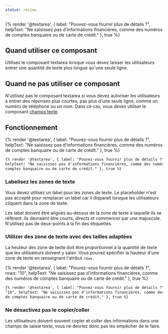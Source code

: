 ```yaml
---
status: review
---
```


<div class="foehn-example">
{% render '@textarea', 
  {
    label: "Pouvez-vous fournir plus de détails ?",
    helpText: "Ne saisissez pas d'informations financières, comme des numéros de
      comptes banquaire ou de carte de crédit."
  }, 
  true
%}
</div>

## Quand utiliser ce composant

Utilisez le composant textarea lorsque vous devez laisser les utilisateurs
entrer une quantité de texte plus longue qu'une seule ligne.

## Quand ne pas utiliser ce composant

N'utilisez pas le composant textarea si vous devez autoriser les utilisateurs à
entrer des réponses plus courtes, pas plus d'une seule ligne, comme un numéro de
téléphone ou un nom. Dans ce cas, vous devez utiliser le composant [champs
texte](./text-input).

## Fonctionnement

<div class="foehn-example">
{% render '@textarea', 
  {
    label: "Pouvez-vous fournir plus de détails ?",
    helpText: "Ne saisissez pas d'informations financières, comme des numéros de
      comptes banquaire ou de carte de crédit."
  }, 
  true
%}
</div>

```html
{% render '@textarea', { label: "Pouvez-vous fournir plus de détails ?",
helpText: "Ne saisissez pas d'informations financières, comme des numéros de
comptes banquaire ou de carte de crédit." }, true %}
```

### Labelisez les zones de texte

Vous devez utilisez un label pour les zones de texte. Le placeholder
n'est pas accepté pour remplacer un label car il disparaît lorsque les
utilisateurs cliquent dans la zone de texte.

Les label doivent être alignés au-dessus de la zone de texte à laquelle ils se
réfèrent. Ils devraient être courts, directs et commencer par une majuscule.
N'utilisez pas de deux-points à la fin des étiquettes.

### Utilizer des zone de texte avec des tailles adaptées

La heuteur des zone de texte doit être proportionnel à la quantité de texte que
les utilisateurs doivent y saisir. Vous pouvez spécifier la hauteur d'une zone
de texte en renseignant l'atribut `rows`.

<div class="foehn-example">
{% render '@textarea', 
  {
    label: "Pouvez-vous fournir plus de détails ?",
    rows: "10",
    helpText: "Ne saisissez pas d'informations financières, comme des numéros de
      comptes banquaire ou de carte de crédit."
  },
  true
%}
</div>

```html
{% render '@textarea', { label: "Pouvez-vous fournir plus de détails ?", rows:
"10", helpText: "Ne saisissez pas d'informations financières, comme des numéros
de comptes banquaire ou de carte de crédit." }, true %}
```

### Ne désactivez pas le copier/coller

Les utilisateurs doivent souvent copier et coller des informations dans une
champs de saisie texte, vous ne devriez donc pas les empêcher de le faire.
